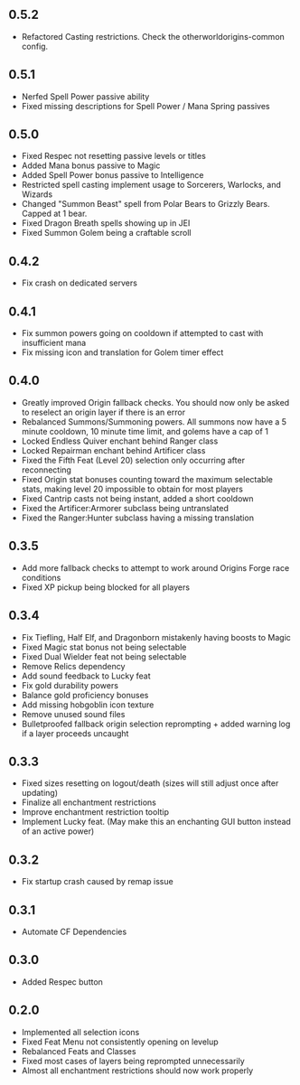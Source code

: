 ## 0.5.2 
- Refactored Casting restrictions. Check the otherworldorigins-common config. 

## 0.5.1
- Nerfed Spell Power passive ability
- Fixed missing descriptions for Spell Power / Mana Spring passives

## 0.5.0
- Fixed Respec not resetting passive levels or titles
- Added Mana bonus passive to Magic 
- Added Spell Power bonus passive to Intelligence
- Restricted spell casting implement usage to Sorcerers, Warlocks, and Wizards
- Changed "Summon Beast" spell from Polar Bears to Grizzly Bears. Capped at 1 bear.
- Fixed Dragon Breath spells showing up in JEI
- Fixed Summon Golem being a craftable scroll 

## 0.4.2
- Fix crash on dedicated servers

## 0.4.1
- Fix summon powers going on cooldown if attempted to cast with insufficient mana
- Fix missing icon and translation for Golem timer effect

## 0.4.0
- Greatly improved Origin fallback checks. You should now only be asked to reselect an origin layer if there is an error
- Rebalanced Summons/Summoning powers. All summons now have a 5 minute cooldown, 10 minute time limit, and golems have a cap of 1
- Locked Endless Quiver enchant behind Ranger class
- Locked Repairman enchant behind Artificer class
- Fixed the Fifth Feat (Level 20) selection only occurring after reconnecting
- Fixed Origin stat bonuses counting toward the maximum selectable stats, making level 20 impossible to obtain for most players
- Fixed Cantrip casts not being instant, added a short cooldown
- Fixed the Artificer:Armorer subclass being untranslated
- Fixed the Ranger:Hunter subclass having a missing translation

## 0.3.5
- Add more fallback checks to attempt to work around Origins Forge race conditions
- Fixed XP pickup being blocked for all players

## 0.3.4
- Fix Tiefling, Half Elf, and Dragonborn mistakenly having boosts to Magic
- Fixed Magic stat bonus not being selectable
- Fixed Dual Wielder feat not being selectable
- Remove Relics dependency
- Add sound feedback to Lucky feat 
- Fix gold durability powers 
- Balance gold proficiency bonuses
- Add missing hobgoblin icon texture
- Remove unused sound files
- Bulletproofed fallback origin selection reprompting + added warning log if a layer proceeds uncaught

## 0.3.3
- Fixed sizes resetting on logout/death (sizes will still adjust once after updating)
- Finalize all enchantment restrictions
- Improve enchantment restriction tooltip
- Implement Lucky feat. (May make this an enchanting GUI button instead of an active power)

## 0.3.2
- Fix startup crash caused by remap issue 

## 0.3.1
- Automate CF Dependencies

## 0.3.0
- Added Respec button

## 0.2.0
- Implemented all selection icons
- Fixed Feat Menu not consistently opening on levelup
- Rebalanced Feats and Classes
- Fixed most cases of layers being reprompted unnecessarily
- Almost all enchantment restrictions should now work properly